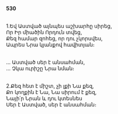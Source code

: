 **530**

\
1.Եվ Աստված այնպես աշխարհը սիրեց,\
Որ Իր միածին Որդուն տվեց,\
Քեզ համար զոհեց, որ դու չկորսվես,\
Ապրես Նրա կյանքով հավիտյան։

\
 ... Աստված սեր է անսահման,\
 ... Չկա ուրիշը Նրա նման։

\
2.Քեզ հետ է միշտ, չի լքի Նա քեզ,\
Քո կողքին է Նա, Նա սիրում է քեզ,\
Նայի՛ր Նրան և դու կտեսնես\
Սեր է Աստված, սեր է անսահման։

